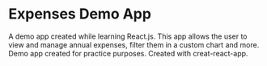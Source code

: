 # Expenses Demo App

A demo app created while learning React.js.
This app allows the user to view and manage annual expenses, filter them in a custom chart and more.
Demo app created for practice purposes. Created with creat-react-app.
